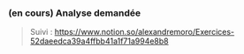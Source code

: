 ### (en cours) Analyse demandée

> Suivi : https://www.notion.so/alexandremoro/Exercices-52daeedca39a4ffbb41a1f71a994e8b8
